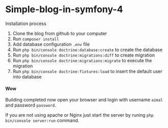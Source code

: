 # Simple-blog-in-symfony-4

 Installation process
 
 1. Clone the blog from github to your computer
 2. Run `composer install`
 3. Add database configuration `.env` file
 4. Run `php bin/console doctrine:database:create` to create the database
 5. Run `php bin/console doctrine:migrations:diff` to create migration
 6. Run `php bin/console doctrine:migrations:migrate` to execute the migration
 7. Run `php bin/console doctrine:fixtures:load` to insert the default user into database
 
 #### Wow
 Building completed now open your browser and login with username `aimal` and password `password`.
 
 If you are not using apache or Nginx just start the server by runing `php bin/console server:run` command.
